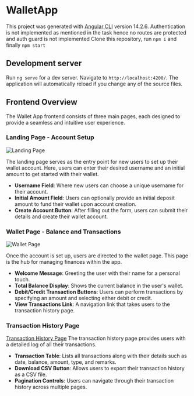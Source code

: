 # WalletApp

This project was generated with [Angular CLI](https://github.com/angular/angular-cli) version 14.2.6.
Authentication is not implemented as mentioned in the task hence no routes are protected and auth guard is not implemented
Clone this repository, run `npm i` and finally `npm start`

## Development server

Run `ng serve` for a dev server. Navigate to `http://localhost:4200/`. The application will automatically reload if you change any of the source files.

## Frontend Overview

The Wallet App frontend consists of three main pages, each designed to provide a seamless and intuitive user experience.

### Landing Page - Account Setup

![Landing Page](https://wallet-app-7pdd.vercel.app/)

The landing page serves as the entry point for new users to set up their wallet account. Here, users can enter their desired username and an initial amount to get started with their wallet.

- **Username Field**: Where new users can choose a unique username for their account.
- **Initial Amount Field**: Users can optionally provide an initial deposit amount to fund their wallet upon account creation.
- **Create Account Button**: After filling out the form, users can submit their details and create their wallet account.

### Wallet Page - Balance and Transactions

![Wallet Page](https://wallet-app-7pdd.vercel.app/)

Once the account is set up, users are directed to the wallet page. This page is the hub for managing finances within the app.

- **Welcome Message**: Greeting the user with their name for a personal touch.
- **Total Balance Display**: Shows the current balance in the user's wallet.
- **Debit/Credit Transaction Buttons**: Users can perform transactions by specifying an amount and selecting either debit or credit.
- **View Transactions Link**: A navigation link that takes users to the transaction history page.

### Transaction History Page 

[Transaction History  Page](https://wallet-app-7pdd.vercel.app/transactions)
The transaction history page provides users with a detailed log of all their transactions.

- **Transaction Table**: Lists all transactions along with their details such as date, balance, amount, type, and remarks.
- **Download CSV Button**: Allows users to export their transaction history as a CSV file.
- **Pagination Controls**: Users can navigate through their transaction history across multiple pages.

